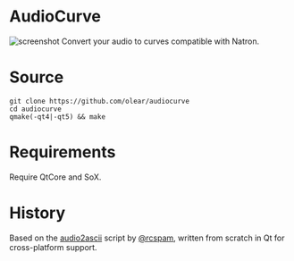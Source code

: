 # AudioCurve
![screenshot](https://cloud.githubusercontent.com/assets/7461595/8578640/1ba82028-25b0-11e5-93ad-dd8abd672e9e.png)
Convert your audio to curves compatible with Natron.

# Source

```
git clone https://github.com/olear/audiocurve
cd audiocurve
qmake(-qt4|-qt5) && make
```

# Requirements

Require QtCore and SoX.

# History

Based on the [audio2ascii](https://github.com/rcspam/audio2ascii) script by [@rcspam](https://github.com/rcspam), written from scratch in Qt for cross-platform support.
